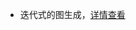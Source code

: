- 迭代式的图生成，[详情查看](https://blog.csdn.net/PolarisRisingWar/article/details/120062898#:~:text=5.-,Kronecker%20Graph%20Model,-Kronecker%20Graph%20Model)